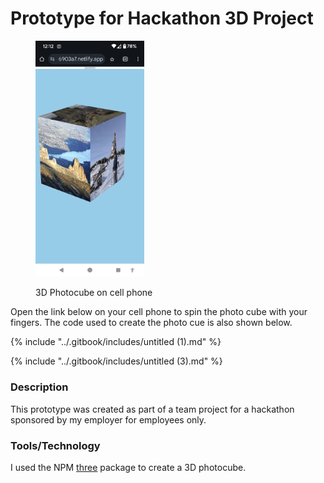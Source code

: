 # Prototype for Hackathon 3D Project

<figure><img src="../.gitbook/assets/photo-cube-3d.png" alt="" width="174"><figcaption><p> 3D Photocube on cell phone</p></figcaption></figure>

Open the link below on your cell phone to spin the photo cube with your fingers.  The code used to create the photo cue is also shown below.

{% include "../.gitbook/includes/untitled (1).md" %}

{% include "../.gitbook/includes/untitled (3).md" %}

### Description

This prototype was created as part of a team project for a hackathon sponsored by my employer for employees only.

### Tools/Technology

I used the NPM [three](https://www.npmjs.com/package/three) package to create a 3D photocube.

